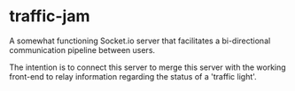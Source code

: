 # traffic-jam

A somewhat functioning Socket.io server that facilitates a bi-directional communication pipeline between users.

The intention is to connect this server to merge this server with the working front-end to relay information regarding the status of
a 'traffic light'.

